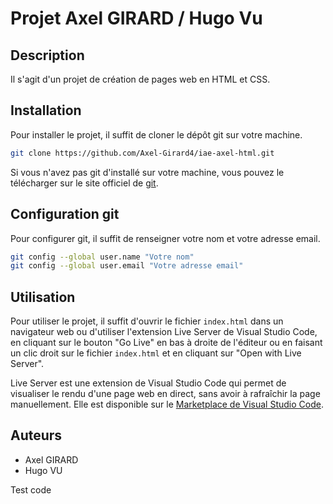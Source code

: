 # Projet Axel GIRARD / Hugo Vu

## Description

Il s'agit d'un projet de création de pages web en HTML et CSS. 

## Installation

Pour installer le projet, il suffit de cloner le dépôt git sur votre machine.

```bash
git clone https://github.com/Axel-Girard4/iae-axel-html.git
```

Si vous n'avez pas git d'installé sur votre machine, vous pouvez le télécharger sur le site officiel de [git](https://git-scm.com/downloads).

## Configuration git

Pour configurer git, il suffit de renseigner votre nom et votre adresse email.

```bash
git config --global user.name "Votre nom"
git config --global user.email "Votre adresse email"
```

## Utilisation

Pour utiliser le projet, il suffit d'ouvrir le fichier `index.html` dans un navigateur web ou d'utiliser l'extension Live Server de Visual Studio Code, en cliquant sur le bouton "Go Live" en bas à droite de l'éditeur ou en faisant un clic droit sur le fichier `index.html` et en cliquant sur "Open with Live Server".

Live Server est une extension de Visual Studio Code qui permet de visualiser le rendu d'une page web en direct, sans avoir à rafraîchir la page manuellement. Elle est disponible sur le [Marketplace de Visual Studio Code](https://marketplace.visualstudio.com/items?itemName=ritwickdey.LiveServer).


## Auteurs

- Axel GIRARD
- Hugo VU

Test code
